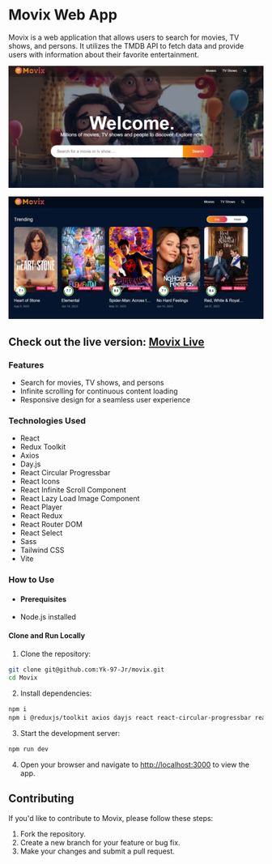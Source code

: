 # Movix Web App

Movix is a web application that allows users to search for movies, TV shows, and persons. It utilizes the TMDB API to fetch data and provide users with information about their favorite entertainment.

![image](src/assets/p1.png)

![image](src/assets/p2.png)


## Check out the live version: [Movix Live](https://movix-erj62rvvs-yk-97-jrs-projects.vercel.app/)


### Features

- Search for movies, TV shows, and persons
- Infinite scrolling for continuous content loading
- Responsive design for a seamless user experience

### Technologies Used

- React
- Redux Toolkit
- Axios
- Day.js
- React Circular Progressbar
- React Icons
- React Infinite Scroll Component
- React Lazy Load Image Component
- React Player
- React Redux
- React Router DOM
- React Select
- Sass
- Tailwind CSS
- Vite

### How to Use

- #### Prerequisites

* Node.js installed

#### Clone and Run Locally

1. Clone the repository:

```bash
git clone git@github.com:Yk-97-Jr/movix.git
cd Movix
```

2. Install dependencies:

```bash
npm i
npm i @reduxjs/toolkit axios dayjs react react-circular-progressbar react-dom react-icons react-infinite-scroll-component react-lazy-load-image-component react-player react-redux react-router-dom react-select sass @types/react @types/react-dom @vitejs/plugin-react autoprefixer eslint eslint-plugin-react eslint-plugin-react-hooks eslint-plugin-react-refresh postcss tailwindcss vite --save

```

3. Start the development server:

```bash
npm run dev
```

4. Open your browser and navigate to [http://localhost:3000](http://localhost:3000) to view the app.

## Contributing

If you'd like to contribute to Movix, please follow these steps:

1. Fork the repository.
2. Create a new branch for your feature or bug fix.
3. Make your changes and submit a pull request.
